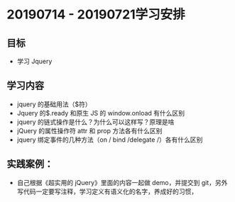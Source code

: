 # 20190714 - 20190721学习安排

## 目标 

- 学习 Jquery

## 学习内容

- jquery 的基础用法（$符）
- Jquery 的$.ready 和原生 JS 的 window.onload 有什么区别
- jquery 的链式操作是什么？为什么可以这样写？原理是啥
- jQuery 的属性操作符 attr 和 prop 方法各有什么区别
- jquery 绑定事件的几种方法（on / bind /delegate /）各有什么区别



## 实践案例：

- 自己根据《超实用的 jQuery》里面的内容一起做 demo，并提交到 git，另外写代码一定要写注释，学习定义有语义化的名字，养成好的习惯，
